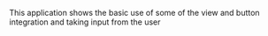 This application shows the basic use of some of the view and button integration and taking input from the user
